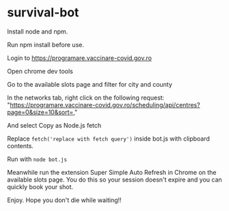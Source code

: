 # survival-bot

Install node and npm.

Run npm install before use.

Login to https://programare.vaccinare-covid.gov.ro

Open chrome dev tools

Go to the available slots page and filter for city and county

In the networks tab, right click on the following request: "https://programare.vaccinare-covid.gov.ro/scheduling/api/centres?page=0&size=10&sort=,"

And select Copy as Node.js fetch

Replace `fetch('replace with fetch query')` inside bot.js with clipboard contents.

Run with `node bot.js`

Meanwhile run the extension Super Simple Auto Refresh in Chrome on the available slots page. You do this so your session doesn't expire and you can quickly book your shot.

Enjoy. Hope you don't die while waiting!!
